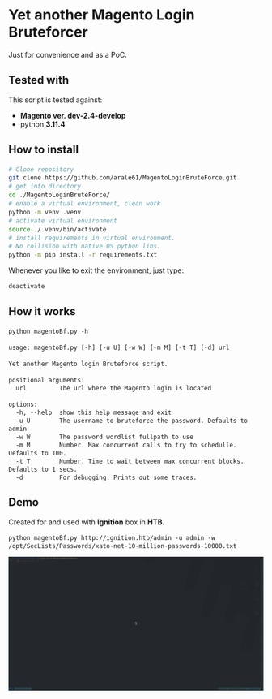 # Yet another Magento Login Bruteforcer

Just for convenience and as a PoC.


## Tested with

This script is tested against:
- **Magento ver. dev-2.4-develop**
- python **3.11.4**


## How to install

```bash
# Clone repository
git clone https://github.com/arale61/MagentoLoginBruteForce.git
# get into directory
cd ./MagentoLoginBruteForce/
# enable a virtual environment, clean work
python -m venv .venv
# activate virtual environment
source ./.venv/bin/activate
# install requirements in virtual environment.
# No collision with native OS python libs.
python -m pip install -r requirements.txt
```

Whenever you like to exit the environment, just type:

```bash
deactivate
```


## How it works

```
python magentoBf.py -h

usage: magentoBf.py [-h] [-u U] [-w W] [-m M] [-t T] [-d] url

Yet another Magento login Bruteforce script.

positional arguments:
  url         The url where the Magento login is located

options:
  -h, --help  show this help message and exit
  -u U        The username to bruteforce the password. Defaults to admin
  -w W        The password wordlist fullpath to use
  -m M        Number. Max concurrent calls to try to schedulle. Defaults to 100.
  -t T        Number. Time to wait between max concurrent blocks. Defaults to 1 secs.
  -d          For debugging. Prints out some traces.

```

## Demo

Created for and used with **Ignition** box in **HTB**.

```
python magentoBf.py http://ignition.htb/admin -u admin -w /opt/SecLists/Passwords/xato-net-10-million-passwords-10000.txt
```

![Demo bruteforce ignition](images/magento_bf_demo.gif)
